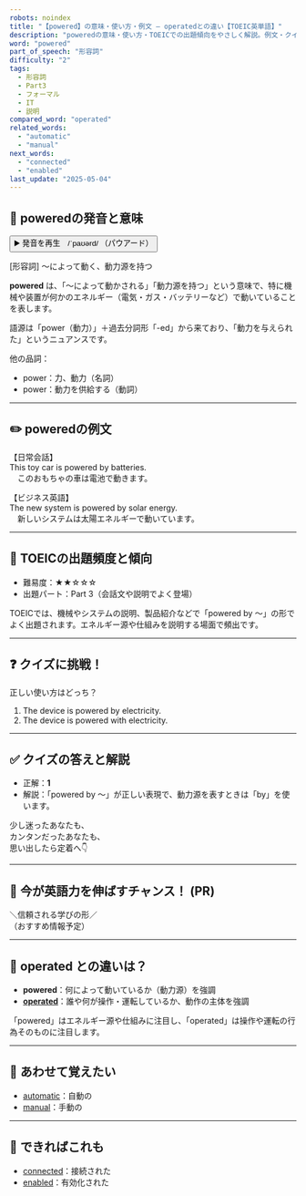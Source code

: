 ```yaml
---
robots: noindex
title: "【powered】の意味・使い方・例文 ― operatedとの違い【TOEIC英単語】"
description: "poweredの意味・使い方・TOEICでの出題傾向をやさしく解説。例文・クイズ付きでoperatedとの違いもわかりやすく学べます。"
word: "powered"
part_of_speech: "形容詞"
difficulty: "2"
tags:
  - 形容詞
  - Part3
  - フォーマル
  - IT
  - 説明
compared_word: "operated"
related_words:
  - "automatic"
  - "manual"
next_words:
  - "connected"
  - "enabled"
last_update: "2025-05-04"
---
```


## 🔰 poweredの発音と意味

<button class="play-audio" onclick="playTTS('powered')">
  <span class="play-audio-main">
    ▶️ 発音を再生　/ˈpaʊərd/
  </span>
  <span class="play-audio-sub">
    （パウアード）
  </span>
</button>

[形容詞] ～によって動く、動力源を持つ

**powered** は、「～によって動かされる」「動力源を持つ」という意味で、特に機械や装置が何かのエネルギー（電気・ガス・バッテリーなど）で動いていることを表します。

語源は「power（動力）」＋過去分詞形「-ed」から来ており、「動力を与えられた」というニュアンスです。

他の品詞：  
- power：力、動力（名詞）
- power：動力を供給する（動詞）

---

## ✏️ poweredの例文

【日常会話】  
This toy car is powered by batteries.  
　このおもちゃの車は電池で動きます。

【ビジネス英語】  
The new system is powered by solar energy.  
　新しいシステムは太陽エネルギーで動いています。

---

## 🎯 TOEICの出題頻度と傾向

- 難易度：★★☆☆☆
- 出題パート：Part 3（会話文や説明でよく登場）

TOEICでは、機械やシステムの説明、製品紹介などで「powered by ～」の形でよく出題されます。エネルギー源や仕組みを説明する場面で頻出です。

---

## ❓ クイズに挑戦！

正しい使い方はどっち？

1. The device is powered by electricity.  
2. The device is powered with electricity.

---

## ✅ クイズの答えと解説

- 正解：**1**
- 解説：「powered by ～」が正しい表現で、動力源を表すときは「by」を使います。

少し迷ったあなたも、  
カンタンだったあなたも、  
思い出したら定着へ👇️

---

## 🚀 今が英語力を伸ばすチャンス！ (PR)

<div class="info-center">
＼信頼される学びの形／<br>  
（おすすめ情報予定）
</div>

---

## 🤔  operated との違いは？

- **powered**：何によって動いているか（動力源）を強調
- **[operated](/word/operated)**：誰や何が操作・運転しているか、動作の主体を強調

「powered」はエネルギー源や仕組みに注目し、「operated」は操作や運転の行為そのものに注目します。

---

## 🧩 あわせて覚えたい

- [automatic](/word/automatic)：自動の
- [manual](/word/manual)：手動の

---

## 📖 できればこれも

- [connected](/word/connected)：接続された
- [enabled](/word/enabled)：有効化された

<!-- cvid: aid12_bid44 -->
